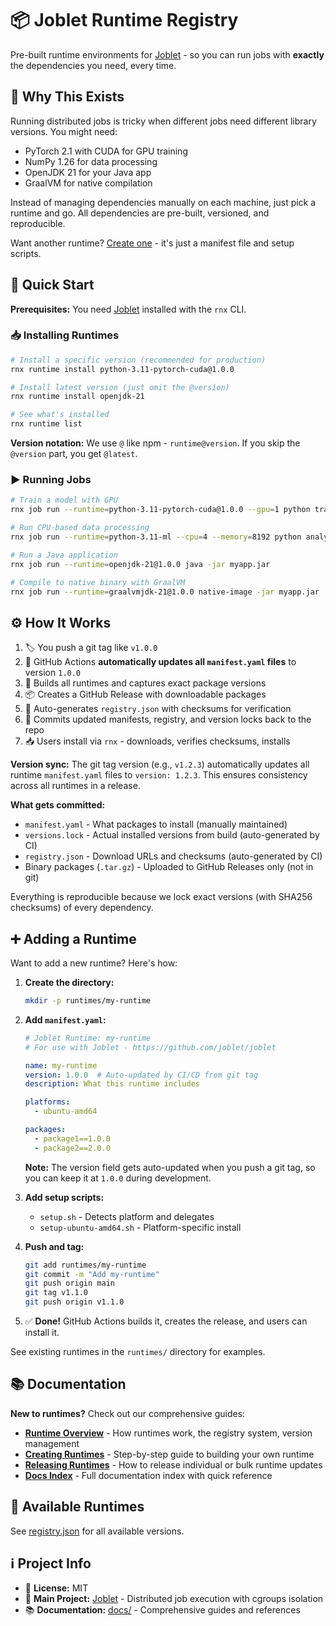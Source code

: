 # 📦 Joblet Runtime Registry

Pre-built runtime environments for [Joblet](https://github.com/joblet/joblet) - so you can run jobs with **exactly** the dependencies you need, every time.

## 🎯 Why This Exists

Running distributed jobs is tricky when different jobs need different library versions. You might need:
- PyTorch 2.1 with CUDA for GPU training
- NumPy 1.26 for data processing
- OpenJDK 21 for your Java app
- GraalVM for native compilation

Instead of managing dependencies manually on each machine, just pick a runtime and go. All dependencies are pre-built, versioned, and reproducible.

Want another runtime? [Create one](#adding-a-runtime) - it's just a manifest file and setup scripts.

## 🚀 Quick Start

**Prerequisites:** You need [Joblet](https://github.com/joblet/joblet) installed with the `rnx` CLI.

### 📥 Installing Runtimes

```bash
# Install a specific version (recommended for production)
rnx runtime install python-3.11-pytorch-cuda@1.0.0

# Install latest version (just omit the @version)
rnx runtime install openjdk-21

# See what's installed
rnx runtime list
```

**Version notation:** We use `@` like npm - `runtime@version`. If you skip the `@version` part, you get `@latest`.

### ▶️ Running Jobs

```bash
# Train a model with GPU
rnx job run --runtime=python-3.11-pytorch-cuda@1.0.0 --gpu=1 python train.py

# Run CPU-based data processing
rnx job run --runtime=python-3.11-ml --cpu=4 --memory=8192 python analyze.py

# Run a Java application
rnx job run --runtime=openjdk-21@1.0.0 java -jar myapp.jar

# Compile to native binary with GraalVM
rnx job run --runtime=graalvmjdk-21@1.0.0 native-image -jar myapp.jar
```

## ⚙️ How It Works

1. 🏷️ You push a git tag like `v1.0.0`
2. 🔄 GitHub Actions **automatically updates all `manifest.yaml` files** to version `1.0.0`
3. 🔨 Builds all runtimes and captures exact package versions
4. 📦 Creates a GitHub Release with downloadable packages
5. 🔐 Auto-generates `registry.json` with checksums for verification
6. 💾 Commits updated manifests, registry, and version locks back to the repo
7. 📥 Users install via `rnx` - downloads, verifies checksums, installs

**Version sync:** The git tag version (e.g., `v1.2.3`) automatically updates all runtime `manifest.yaml` files to `version: 1.2.3`. This ensures consistency across all runtimes in a release.

**What gets committed:**

- `manifest.yaml` - What packages to install (manually maintained)
- `versions.lock` - Actual installed versions from build (auto-generated by CI)
- `registry.json` - Download URLs and checksums (auto-generated by CI)
- Binary packages (`.tar.gz`) - Uploaded to GitHub Releases only (not in git)

Everything is reproducible because we lock exact versions (with SHA256 checksums) of every dependency.

## ➕ Adding a Runtime

Want to add a new runtime? Here's how:

1. **Create the directory:**
   ```bash
   mkdir -p runtimes/my-runtime
   ```

2. **Add `manifest.yaml`:**
   ```yaml
   # Joblet Runtime: my-runtime
   # For use with Joblet - https://github.com/joblet/joblet

   name: my-runtime
   version: 1.0.0  # Auto-updated by CI/CD from git tag
   description: What this runtime includes

   platforms:
     - ubuntu-amd64

   packages:
     - package1==1.0.0
     - package2==2.0.0
   ```

   **Note:** The version field gets auto-updated when you push a git tag, so you can keep it at `1.0.0` during development.

3. **Add setup scripts:**
   - `setup.sh` - Detects platform and delegates
   - `setup-ubuntu-amd64.sh` - Platform-specific install

4. **Push and tag:**
   ```bash
   git add runtimes/my-runtime
   git commit -m "Add my-runtime"
   git push origin main
   git tag v1.1.0
   git push origin v1.1.0
   ```

5. ✅ **Done!** GitHub Actions builds it, creates the release, and users can install it.

See existing runtimes in the `runtimes/` directory for examples.

## 📚 Documentation

**New to runtimes?** Check out our comprehensive guides:

- **[Runtime Overview](docs/RUNTIME_OVERVIEW.md)** - How runtimes work, the registry system, version management
- **[Creating Runtimes](docs/CREATING_RUNTIMES.md)** - Step-by-step guide to building your own runtime
- **[Releasing Runtimes](docs/RELEASING.md)** - How to release individual or bulk runtime updates
- **[Docs Index](docs/README.md)** - Full documentation index with quick reference

## 🎁 Available Runtimes

See [registry.json](registry.json) for all available versions.

## ℹ️ Project Info

- 📄 **License:** MIT
- 🚀 **Main Project:** [Joblet](https://github.com/joblet/joblet) - Distributed job execution with cgroups isolation
- 📚 **Documentation:** [docs/](docs/) - Comprehensive guides and references

